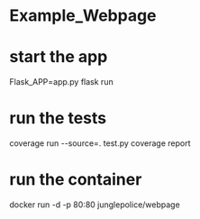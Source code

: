 # Example_Webpage
# start the app
Flask_APP=app.py flask run
# run the tests
coverage run --source=. test.py
coverage report  

# run the container
docker run -d -p 80:80 junglepolice/webpage
